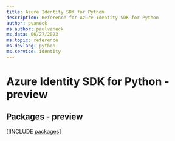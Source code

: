 ```yaml
---
title: Azure Identity SDK for Python
description: Reference for Azure Identity SDK for Python
author: pvaneck
ms.author: paulvaneck
ms.data: 06/27/2023
ms.topic: reference
ms.devlang: python
ms.service: identity
---
```

# Azure Identity SDK for Python - preview
## Packages - preview
[!INCLUDE [packages](identity-index.md)]